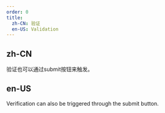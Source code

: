 ```yaml
---
order: 0
title:
  zh-CN: 验证
  en-US: Validation
---
```


## zh-CN

验证也可以通过submit按钮来触发。

## en-US

Verification can also be triggered through the submit button.
